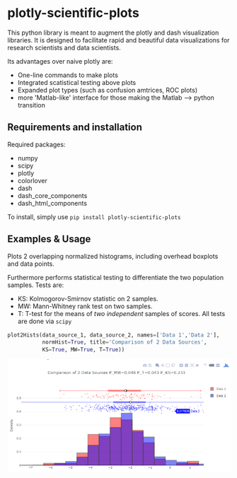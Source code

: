 # plotly-scientific-plots

This python library is meant to augment the plotly and dash visualization libraries.
It is designed to facilitate rapid and beautiful data visualizations for research scientists and data scientists.

Its advantages over naive plotly are:
* One-line commands to make plots
* Integrated scatistical testing above plots
* Expanded plot types (such as confusion amtrices, ROC plots)
* more 'Matlab-like' interface for those making the Matlab --> python transition

## Requirements and installation

Required packages:
* numpy
* scipy
* plotly
* colorlover
* dash
* dash_core_components
* dash_html_components

To install, simply use `pip install plotly-scientific-plots`

## Examples & Usage

Plots 2 overlapping normalized histograms, including overhead boxplots and data points.

Furthermore performs statistical testing to differentiate the two population samples.
Tests are:
* KS: Kolmogorov-Smirnov statistic on 2 samples.
* MW: Mann-Whitney rank test on two samples.
* T: T-test for the means of *two independent* samples of scores.
All tests are done via `scipy`

```python
plot2Hists(data_source_1, data_source_2, names=['Data 1','Data 2'],
           normHist=True, title='Comparison of 2 Data Sources',
           KS=True, MW=True, T=True))
```
![plot2Hist_1](images/plot2Hist_1.png?raw=true "plot2Hist_1")
